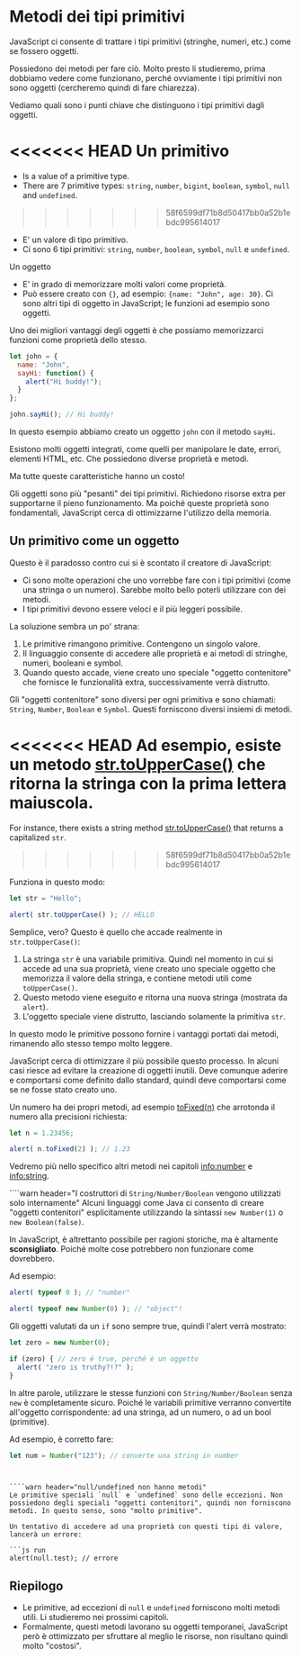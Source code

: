 # Metodi dei tipi primitivi

JavaScript ci consente di trattare i tipi primitivi (stringhe, numeri, etc.) come se fossero oggetti.

Possiedono dei metodi per fare ciò. Molto presto li studieremo, prima dobbiamo vedere come funzionano, perché ovviamente i tipi primitivi non sono oggetti (cercheremo quindi di fare chiarezza).

Vediamo quali sono i punti chiave che distinguono i tipi primitivi dagli oggetti.

<<<<<<< HEAD
Un primitivo
=======
- Is a value of a primitive type.
- There are 7 primitive types: `string`, `number`, `bigint`, `boolean`, `symbol`, `null` and `undefined`.
>>>>>>> 58f6599df71b8d50417bb0a52b1ebdc995614017

- E' un valore di tipo primitivo.
- Ci sono 6 tipi primitivi: `string`, `number`, `boolean`, `symbol`, `null` e `undefined`.

Un oggetto

- E' in grado di memorizzare molti valori come proprietà.
- Può essere creato con `{}`, ad esempio: `{name: "John", age: 30}`. Ci sono altri tipi di oggetto in JavaScript; le funzioni ad esempio sono oggetti.

Uno dei migliori vantaggi degli oggetti è che possiamo memorizzarci funzioni come proprietà dello stesso.

```js run
let john = {
  name: "John",
  sayHi: function() {
    alert("Hi buddy!");
  }
};

john.sayHi(); // Hi buddy!
```

In questo esempio abbiamo creato un oggetto `john` con il metodo `sayHi`.

Esistono molti oggetti integrati, come quelli per manipolare le date, errori, elementi HTML, etc. Che possiedono diverse proprietà e metodi.

Ma tutte queste caratteristiche hanno un costo!

Gli oggetti sono più "pesanti" dei tipi primitivi. Richiedono risorse extra per supportarne il pieno funzionamento. Ma poiché queste proprietà sono fondamentali, JavaScript cerca di ottimizzarne l'utilizzo della memoria.

## Un primitivo come un oggetto

Questo è il paradosso contro cui si è scontato il creatore di JavaScript:

- Ci sono molte operazioni che uno vorrebbe fare con i tipi primitivi (come una stringa o un numero). Sarebbe molto bello poterli utilizzare con dei metodi.
- I tipi primitivi devono essere veloci e il più leggeri possibile.

La soluzione sembra un po' strana:

1. Le primitive rimangono primitive. Contengono un singolo valore.
2. Il linguaggio consente di accedere alle proprietà e ai metodi di stringhe, numeri, booleani e symbol.
3. Quando questo accade, viene creato uno speciale "oggetto contenitore" che fornisce le funzionalità extra, successivamente verrà distrutto.

Gli "oggetti contenitore" sono diversi per ogni primitiva e sono chiamati: `String`, `Number`, `Boolean` e `Symbol`. Questi forniscono diversi insiemi di metodi.

<<<<<<< HEAD
Ad esempio, esiste un metodo [str.toUpperCase()](https://developer.mozilla.org/en/docs/Web/JavaScript/Reference/Global_Objects/String/toUpperCase) che ritorna la stringa con la prima lettera maiuscola.
=======
For instance, there exists a string method [str.toUpperCase()](https://developer.mozilla.org/en/docs/Web/JavaScript/Reference/Global_Objects/String/toUpperCase) that returns a capitalized `str`.
>>>>>>> 58f6599df71b8d50417bb0a52b1ebdc995614017

Funziona in questo modo:

```js run
let str = "Hello";

alert( str.toUpperCase() ); // HELLO
```

Semplice, vero?  Questo è quello che accade realmente in `str.toUpperCase()`:

1. La stringa `str` è una variabile primitiva. Quindi nel momento in cui si accede ad una sua proprietà, viene creato uno speciale oggetto che memorizza il valore della stringa, e contiene metodi utili come `toUpperCase()`.
2. Questo metodo viene eseguito e ritorna una nuova stringa (mostrata da `alert`).
3. L'oggetto speciale viene distrutto, lasciando solamente la primitiva `str`.

In questo modo le primitive possono fornire i vantaggi portati dai metodi, rimanendo allo stesso tempo molto leggere.

JavaScript cerca di ottimizzare il più possibile questo processo. In alcuni casi riesce ad evitare la creazione di oggetti inutili. Deve comunque aderire e comportarsi come definito dallo standard, quindi deve comportarsi come se ne fosse stato creato uno.

Un numero ha dei propri metodi, ad esempio [toFixed(n)](https://developer.mozilla.org/en-US/docs/Web/JavaScript/Reference/Global_Objects/Number/toFixed) che arrotonda il numero alla precisioni richiesta:

```js run
let n = 1.23456;

alert( n.toFixed(2) ); // 1.23
```

Vedremo più nello specifico altri metodi nei capitoli <info:number> e <info:string>.


````warn header="I costruttori di `String/Number/Boolean` vengono utilizzati solo internamente"
Alcuni linguaggi come Java ci consento di creare "oggetti contenitori" esplicitamente utilizzando la sintassi `new Number(1)` o `new Boolean(false)`.

In JavaScript, è altrettanto possibile per ragioni storiche, ma è altamente **sconsigliato**. Poiché molte cose potrebbero non funzionare come dovrebbero.

Ad esempio:

```js run
alert( typeof 0 ); // "number"

alert( typeof new Number(0) ); // "object"!
```

Gli oggetti valutati da un `if` sono sempre true, quindi l'alert verrà mostrato:

```js run
let zero = new Number(0);

if (zero) { // zero è true, perché è un oggetto
  alert( "zero is truthy?!?" );
}
```

In altre parole, utilizzare le stesse funzioni con `String/Number/Boolean` senza `new` è completamente sicuro. Poiché le variabili primitive verranno convertite all'oggetto corrispondente: ad una stringa, ad un numero, o ad un bool (primitive).

Ad esempio, è corretto fare:
```js
let num = Number("123"); // converte una string in number
```
````


````warn header="null/undefined non hanno metodi"
Le primitive speciali `null` e `undefined` sono delle eccezioni. Non possiedono degli speciali "oggetti contenitori", quindi non forniscono metodi. In questo senso, sono "molto primitive".

Un tentativo di accedere ad una proprietà con questi tipi di valore, lancerà un errore:

```js run
alert(null.test); // errore
````

## Riepilogo

- Le primitive, ad eccezioni di `null` e `undefined` forniscono molti metodi utili. Li studieremo nei prossimi capitoli.
- Formalmente, questi metodi lavorano su oggetti temporanei, JavaScript però è ottimizzato per sfruttare al meglio le risorse, non risultano quindi molto "costosi".
